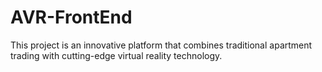# AVR-FrontEnd
This project is an innovative platform that combines traditional apartment trading with cutting-edge virtual reality technology.
